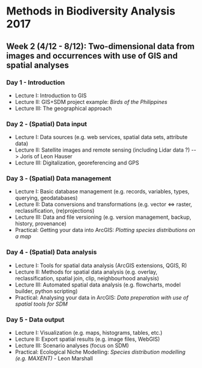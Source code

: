 Methods in Biodiversity Analysis 2017
=====================================

Week 2 (4/12 - 8/12): Two-dimensional data from images and occurrences with use of GIS and spatial analyses
-----------------------------------------------------------------------------------------------------------

### Day 1 - Introduction

- Lecture I: Introduction to GIS
- Lecture II: GIS+SDM project example: _Birds of the Philippines_
- Lecture III: The geographical approach

### Day 2 - (Spatial) Data input

- Lecture I: Data sources (e.g. web services, spatial data sets, attribute data)
- Lecture II: Satellite images and remote sensing (including Lidar data ?)  --> Joris of Leon Hauser
- Lecture III: Digitalization, georeferencing and GPS

### Day 3 - (Spatial) Data management

- Lecture I: Basic database management (e.g. records, variables, types, querying, geodatabases)
- Lecture II: Data conversions and transformations (e.g. vector <=> raster, reclassification, (re)projections)
- Lecture III: Data and file versioning (e.g. version management, backup, history, provenance)
- Practical: Getting your data into ArcGIS: _Plotting species distributions on a map_

### Day 4 - (Spatial) Data analysis

- Lecture I: Tools for spatial data analysis (ArcGIS extensions, QGIS, R)
- Lecture II: Methods for spatial data analysis (e.g. overlay, reclassification, spatial join, clip, neighbourhood analysis)
- Lecture III: Automated spatial data analysis (e.g. flowcharts, model builder, python scripting)
- Practical: Analysing your data in ArcGIS: _Data preperation with use of spatial tools for SDM_

### Day 5 - Data output

- Lecture I: Visualization (e.g. maps, histograms, tables, etc.)
- Lecture II: Export spatial results (e.g. image files, WebGIS)
- Lecture III: Scenario analyses (focus on SDM)
- Practical: Ecological Niche Modelling: _Species distribution modelling (e.g. MAXENT)_ - Leon Marshall

